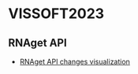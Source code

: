 # VISSOFT2023

## RNAget API
- [RNAget API changes visualization](https://github.com/souhailaS/VISSOFT2023/blob/main/changes-visualization-%20RNAget%20API.html)